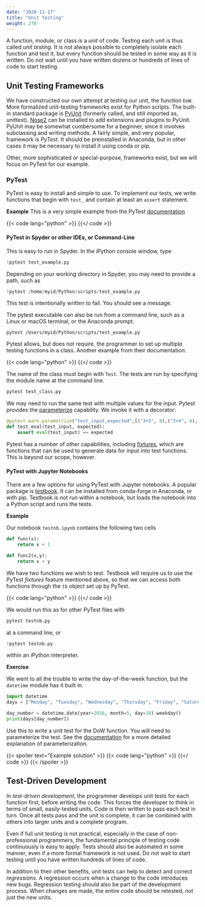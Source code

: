 ```yaml
---
date: "2020-11-17"
title: "Unit Testing"
weight: 270
---
```


A function, module, or class is a _unit_ of code.  Testing each unit is thus called _unit testing_.  It is not always possible to completely isolate each function and test it, but every function should be tested in some way as it is written.  Do not wait until you have written dozens or hundreds of lines of code to start testing.

## Unit Testing Frameworks

We have constructed our own attempt at testing our unit, the function `DoW`.  More formalized unit-testing frameworks exist for Python scripts.  The built-in standard package is [PyUnit](https://docs.python.org/3/library/unittest.html) (formerly called, and still imported as, unittest).  [Nose2](https://docs.nose2.io/en/latest/) can be installed to add extensions and plugins to PyUnit.  PyUnit may be somewhat cumbersome for a beginner, since it involves subclassing and writing methods.  A fairly simple, and very popular, framework is _PyTest_.  It should be preinstalled in Anaconda, but in other cases it may be necessary to install it using conda or pip. 

Other, more sophisticated or special-purpose, frameworks exist, but we will focus on PyTest for our example.

### PyTest

PyTest is easy to install and simple to use.  To implement our tests, we write functions that begin with `test_` and contain at least an `assert` statement.

**Example**
This is a very simple example from the PyTest [documentation](https://docs.pytest.org/en/7.1.x/getting-started.html)

{{< code lang="python" >}}
    [](/content/courses/python-introduction/code/scripts/test_example.py)
{{</ code >}}

#### PyTest in Spyder or other IDEs, or Command-Line

This is easy to run in Spyder.  In the iPython console window, type
```python
!pytest test_example.py
```
Depending on your working directory in Spyder, you may need to provide a path, such as
```python
!pytest /home/myid/Python/scripts/test_example.py
```
This test is intentionally written to fail.  You should see a message.

The pytest executable can also be run from a command line, such as a Linux or macOS terminal, or the Anaconda prompt.
```no-highlight
pytest /Users/myid/Python/scripts/test_example.py
```
Pytest allows, but does not require, the programmer to set up  multiple testing functions in a class. Another example from their documentation:
 
{{< code lang="python" >}}
    [](/content/courses/python-introduction/code/scripts/test_class.py)
{{</ code >}}

The name of the class must begin with `Test`.  The tests are run by specifying the module name at the command line.

```python
pytest test_class.py
```

We may need to run the same test with multiple values for the input.  Pytest provides the [parameterize](https://docs.pytest.org/en/latest/how-to/parametrize.html#parametrize-basics) capability.  We invoke it with a decorator:
```python
@pytest.mark.parametrize("test_input,expected",[("3+5", 8),("2+4", 6),("6*9", 42)])
def test_eval(test_input, expected):
    assert eval(test_input) == expected
```

Pytest has a number of other capabilities, including [fixtures](https://docs.pytest.org/en/7.1.x/how-to/fixtures.html#how-to-fixtures), which are functions that can be used to generate data for input into test functions.  This is beyond our scope, however.

#### PyTest with Jupyter Notebooks

There are a few options for using PyTest with Jupyter notebooks.  A popular package is [testbook](https://testbook.readthedocs.io/en/latest/).  It can be installed from conda-forge in Anaconda, or with pip. Testbook is not run within a notebook, but loads the notebook into a Python script and runs the tests.

**Example**

Our notebook `testnb.ipynb` contains the following two cells
```python
def func(x):
    return x + 1

def func2(x,y):
    return x + y
```
We have two functions we wish to test.  Testbook will require us to use the PyTest _fixtures_ feature mentioned above, so that we can access both functions through the `tb` object set up by PyTest. 

{{< code lang="python" >}}
    [](/content/courses/python-introduction/code/scripts/testnb.py)
{{</ code >}}

We would run this as for other PyTest files with
```python
pytest testnb.py
```
at a command line, or
```python
!pytest testnb.py
```
within an iPython interpreter.

**Exercise**

We went to all the trouble to write the day-of-the-week function, but the `datetime` module has it built in.
```python
import datetime
days = ["Monday", "Tuesday", "Wednesday", "Thursday", "Friday", "Saturday", "Sunday"]

day_number = datetime.date(year=2016, month=5, day=30).weekday()
print(days[day_number])
```

Use this to write a unit test for the DoW function. You will need to parameterize the test. See the [documentation](https://docs.pytest.org/en/6.2.x/parametrize.html) for a more detailed explanation of parameterization.

{{< spoiler text="Example solution" >}}
{{< code lang="python" >}}
[](/content/courses/python-introduction/code/exercises/test_dow.py)
{{</ code >}}
{{< /spoiler >}}

## Test-Driven Development

In _test-driven development_, the programmer develops unit tests for each function first, before writing the code.  This forces the developer to think in terms of small, easily-tested units, Code is then written to pass each test in turn.  Once all tests pass and the unit is complete, it can be combined with others into larger units and a complete program.

Even if full unit testing is not practical, especially in the case of non-professional programmers, the fundamental principle of testing code continuously is easy to apply.  Tests should also be automated in some manner, even if a more formal framework is not used.  Do not wait to start testing until you have written hundreds of lines of code.  

In addition to their other benefits, unit tests can help to detect and correct _regressions_.  A regression occurs when a change to the code introduces new bugs.  Regression testing should also be part of the development process.  When changes are made, the entire code should be retested, not just the new units.
